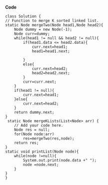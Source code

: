 **Code**


    
    class Solution {
    // Function to merge K sorted linked list.
    static Node mergeTwo(Node head1,Node head2){
        Node dummy = new Node(-1);
        Node curr=dummy;
        while(head1 != null && head2 != null){
            if(head1.data <= head2.data){
                curr.next=head1;
                head1=head1.next;
                
            }
            else{
                curr.next=head2;
                head2=head2.next;
            }
            curr=curr.next;
        }
        if(head1 != null){
            curr.next=head1;
        }else{
            curr.next=head2;
        }
        return dummy.next;
    }
     static Node mergeKLists(List<Node> arr) {
        // Add your code here.
        Node res = null;
        for(Node node:arr)
            res=mergeTwo(res,node);
        return res;
    }
    static void printList(Node node){
        while(node !=null){
            System.out.print(node.data +" ");
            node =node.next;
        }
    }
    }
